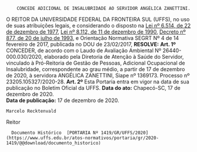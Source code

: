        CONCEDE ADICIONAL DE INSALUBRIDADE AO SERVIDOR ANGÉLICA ZANETTINI.  

 O REITOR DA UNIVERSIDADE FEDERAL DA FRONTEIRA SUL (UFFS), no uso de suas atribuições legais, e considerando o disposto na [Lei nº 6.514, de 22 de dezembro de 1977](http://www.planalto.gov.br/ccivil_03/leis/l6514.htm), [Lei nº 8.112, de 11 de dezembro de 1990](http://www.planalto.gov.br/ccivil_03/leis/l8112cons.htm), [Decreto nº 877, de 20 de julho de 1993](http://www.planalto.gov.br/ccivil_03/decreto/Antigos/D877.htm), e Orientação Normativa SEGRT Nº 4 de 14 fevereiro de 2017, publicada no DOU de 23/02/2017,  **RESOLVE:**   **Art. 1º**  CONCEDER, de acordo com o Laudo de Avaliação Ambiental Nº 26440-000.030/2020, elaborado pela Diretoria de Atenção à Saúde do Servidor, vinculado à Pró-Reitoria de Gestão de Pessoas, Adicional Ocupacional de Insalubridade, correspondente ao grau médio, a partir de 17 de dezembro de 2020, à servidora ANGÉLICA ZANETTINI, Siape nº 1369173. Processo nº 23205.105327/2020-28.   **Art. 2º**  Esta Portaria entra em vigor na data de sua publicação no Boletim Oficial da UFFS.          **Data do ato:** Chapecó-SC, 17 de dezembro de 2020.   
 **Data de publicação:**  17 de dezembro de 2020. 

    Marcelo Recktenvald   
 Reitor 

      Documento Histórico  [PORTARIA Nº 1419/GR/UFFS/2020](https://www.uffs.edu.br/atos-normativos/portaria/gr/2020-1419/@@download/documento_historico)     
      